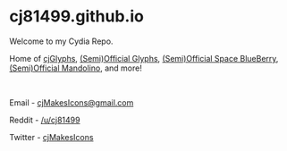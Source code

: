 # cj81499.github.io
Welcome to my Cydia Repo.

Home of [cjGlyphs](https://www.reddit.com/r/iOSthemes/comments/2r45jz/custom_glyphsgotham_icons/), [(Semi)Official Glyphs](https://www.reddit.com/r/iOSthemes/comments/3hnz0d/release_semiofficial_glyphs_for_ios_8/), [(Semi)Official Space BlueBerry](https://www.reddit.com/r/iOSthemes/comments/3m29cs/release_semiofficial_space_blueberry_for_ios_8/), [(Semi)Official Mandolino](https://www.reddit.com/r/iOSthemes/comments/3nx516/release_semiofficial_mandolino_for_ios_8/), and more!

&nbsp;

Email - cjMakesIcons@gmail.com

Reddit - [/u/cj81499](https://www.reddit.com/user/cj81499/)

Twitter - [cjMakesIcons](https://twitter.com/cjMakesIcons)
